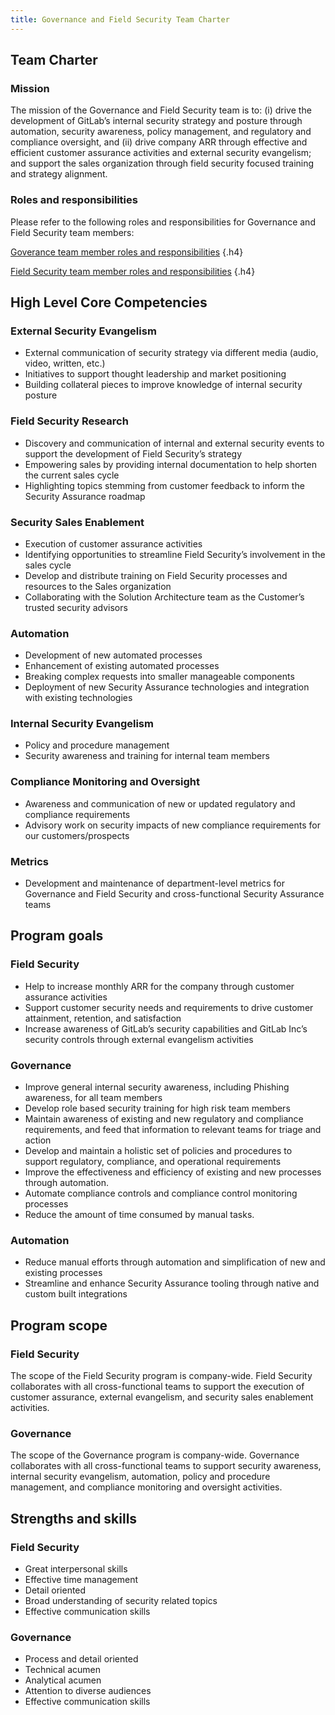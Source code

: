 ```yaml
---
title: Governance and Field Security Team Charter
---
```


## Team Charter

### Mission

The mission of the Governance and Field Security team is to: (i) drive the development of GitLab’s internal security strategy and posture through automation, security awareness, policy management, and regulatory and compliance oversight, and (ii) drive company ARR through effective and efficient customer assurance activities and external security evangelism; and support the sales organization through field security focused training and strategy alignment.

### Roles and responsibilities

Please refer to the following roles and responsibilities for Governance and Field Security team members:

[Goverance team member roles and responsibilities](/job-families/security/security-assurance-job-family)
{.h4}

[Field Security team member roles and responsibilities](/job-families/security/security-assurance-job-family)
{.h4}

## High Level Core Competencies

### External Security Evangelism

- External communication of security strategy via different media (audio, video, written, etc.)
- Initiatives to support thought leadership and market positioning
- Building collateral pieces to improve knowledge of internal security posture

### Field Security Research

- Discovery and communication of internal and external security events to support the development of Field Security’s strategy
- Empowering sales by providing internal documentation to help shorten the current sales cycle
- Highlighting topics stemming from customer feedback to inform the Security Assurance roadmap

### Security Sales Enablement

- Execution of customer assurance activities
- Identifying opportunities to streamline Field Security’s involvement in the sales cycle
- Develop and distribute training on Field Security processes and resources to the Sales organization
- Collaborating with the Solution Architecture team as the Customer’s trusted security advisors

### Automation

- Development of new automated processes
- Enhancement of existing automated processes
- Breaking complex requests into smaller manageable components
- Deployment of new Security Assurance technologies and integration with existing technologies

### Internal Security Evangelism

- Policy and procedure management
- Security awareness and training for internal team members

### Compliance Monitoring and Oversight

- Awareness and communication of new or updated regulatory and compliance requirements
- Advisory work on security impacts of new compliance requirements for our customers/prospects

### Metrics

- Development and maintenance of department-level metrics for Governance and Field Security and cross-functional Security Assurance teams

## Program goals

### Field Security

- Help to increase monthly ARR for the company through customer assurance activities
- Support customer security needs and requirements to drive customer attainment, retention, and satisfaction
- Increase awareness of GitLab’s security capabilities and GitLab Inc’s security controls through external evangelism activities

### Governance

- Improve general internal security awareness, including Phishing awareness, for all team members
- Develop role based security training for high risk team members
- Maintain awareness of existing and new regulatory and compliance requirements, and feed that information to relevant teams for triage and action
- Develop and maintain a holistic set of policies and procedures to support regulatory, compliance, and operational requirements
- Improve the effectiveness and efficiency of existing and new processes through automation.
- Automate compliance controls and compliance control monitoring processes
- Reduce the amount of time consumed by manual tasks.

### Automation

- Reduce manual efforts through automation and simplification of new and existing processes
- Streamline and enhance Security Assurance tooling through native and custom built integrations

## Program scope

### Field Security

The scope of the Field Security program is company-wide. Field Security collaborates with all cross-functional teams to support the execution of customer assurance, external evangelism, and security sales enablement activities.

### Governance

The scope of the Governance program is company-wide. Governance collaborates with all cross-functional teams to support security awareness, internal security evangelism, automation, policy and procedure management, and compliance monitoring and oversight activities.

## Strengths and skills

### Field Security

- Great interpersonal skills
- Effective time management
- Detail oriented
- Broad understanding of security related topics
- Effective communication skills

### Governance

- Process and detail oriented
- Technical acumen
- Analytical acumen
- Attention to diverse audiences
- Effective communication skills
